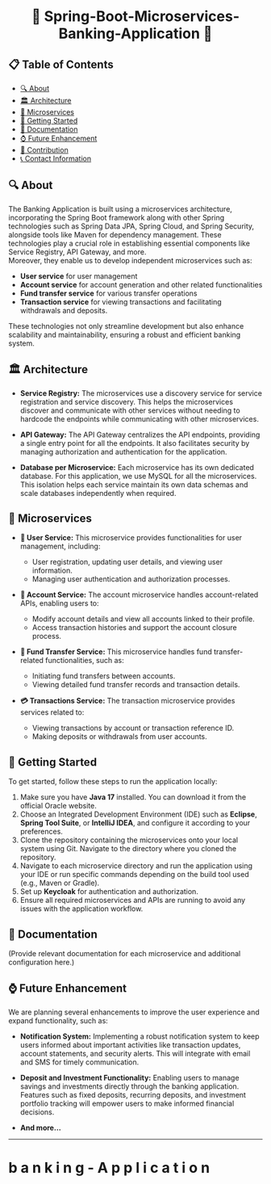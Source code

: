 <h1 align="center">🌟 Spring-Boot-Microservices-Banking-Application 🌟</h1>

## 📋 Table of Contents

- [🔍 About](#-about)
- [🏛️ Architecture](#-architecture)
- [🚀 Microservices](#-microservices)
- [🚀 Getting Started](#-getting-started)
- [📖 Documentation](#-documentation)
- [⌚ Future Enhancement](#-future-enhancement)
- [🤝 Contribution](#-contribution)
- [📞 Contact Information](#-contact-information)

## 🔍 About
The Banking Application is built using a microservices architecture, incorporating the Spring Boot framework along with other Spring technologies such as Spring Data JPA, Spring Cloud, and Spring Security, alongside tools like Maven for dependency management. These technologies play a crucial role in establishing essential components like Service Registry, API Gateway, and more.  
Moreover, they enable us to develop independent microservices such as:
- **User service** for user management
- **Account service** for account generation and other related functionalities
- **Fund transfer service** for various transfer operations
- **Transaction service** for viewing transactions and facilitating withdrawals and deposits.

These technologies not only streamline development but also enhance scalability and maintainability, ensuring a robust and efficient banking system.

## 🏛️ Architecture

- **Service Registry:** The microservices use a discovery service for service registration and service discovery. This helps the microservices discover and communicate with other services without needing to hardcode the endpoints while communicating with other microservices.

- **API Gateway:** The API Gateway centralizes the API endpoints, providing a single entry point for all the endpoints. It also facilitates security by managing authorization and authentication for the application.

- **Database per Microservice:** Each microservice has its own dedicated database. For this application, we use MySQL for all the microservices. This isolation helps each service maintain its own data schemas and scale databases independently when required.

## 🚀 Microservices

- **👤 User Service:** This microservice provides functionalities for user management, including:
    - User registration, updating user details, and viewing user information.
    - Managing user authentication and authorization processes.

- **💼 Account Service:** The account microservice handles account-related APIs, enabling users to:
    - Modify account details and view all accounts linked to their profile.
    - Access transaction histories and support the account closure process.

- **💸 Fund Transfer Service:** This microservice handles fund transfer-related functionalities, such as:
    - Initiating fund transfers between accounts.
    - Viewing detailed fund transfer records and transaction details.

- **💳 Transactions Service:** The transaction microservice provides services related to:
    - Viewing transactions by account or transaction reference ID.
    - Making deposits or withdrawals from user accounts.

## 🚀 Getting Started

To get started, follow these steps to run the application locally:

1. Make sure you have **Java 17** installed. You can download it from the official Oracle website.
2. Choose an Integrated Development Environment (IDE) such as **Eclipse**, **Spring Tool Suite**, or **IntelliJ IDEA**, and configure it according to your preferences.
3. Clone the repository containing the microservices onto your local system using Git. Navigate to the directory where you cloned the repository.
4. Navigate to each microservice directory and run the application using your IDE or run specific commands depending on the build tool used (e.g., Maven or Gradle).
5. Set up **Keycloak** for authentication and authorization.
6. Ensure all required microservices and APIs are running to avoid any issues with the application workflow.

## 📖 Documentation

(Provide relevant documentation for each microservice and additional configuration here.)

## ⌚ Future Enhancement

We are planning several enhancements to improve the user experience and expand functionality, such as:

- **Notification System:** Implementing a robust notification system to keep users informed about important activities like transaction updates, account statements, and security alerts. This will integrate with email and SMS for timely communication.

- **Deposit and Investment Functionality:** Enabling users to manage savings and investments directly through the banking application. Features such as fixed deposits, recurring deposits, and investment portfolio tracking will empower users to make informed financial decisions.

- **And more…**

---

# b a n k i n g - A p p l i c a t i o n
